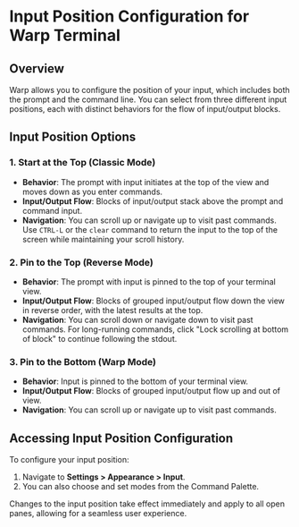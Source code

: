 # Input Position Configuration for Warp Terminal

## Overview
Warp allows you to configure the position of your input, which includes both the prompt and the command line. You can select from three different input positions, each with distinct behaviors for the flow of input/output blocks.

## Input Position Options

### 1. Start at the Top (Classic Mode)
- **Behavior**: The prompt with input initiates at the top of the view and moves down as you enter commands. 
- **Input/Output Flow**: Blocks of input/output stack above the prompt and command input.
- **Navigation**: You can scroll up or navigate up to visit past commands. Use `CTRL-L` or the `clear` command to return the input to the top of the screen while maintaining your scroll history.

### 2. Pin to the Top (Reverse Mode)
- **Behavior**: The prompt with input is pinned to the top of your terminal view.
- **Input/Output Flow**: Blocks of grouped input/output flow down the view in reverse order, with the latest results at the top.
- **Navigation**: You can scroll down or navigate down to visit past commands. For long-running commands, click "Lock scrolling at bottom of block" to continue following the stdout.

### 3. Pin to the Bottom (Warp Mode)
- **Behavior**: Input is pinned to the bottom of your terminal view.
- **Input/Output Flow**: Blocks of grouped input/output flow up and out of view.
- **Navigation**: You can scroll up or navigate up to visit past commands.

## Accessing Input Position Configuration
To configure your input position:
1. Navigate to **Settings > Appearance > Input**.
2. You can also choose and set modes from the Command Palette.

Changes to the input position take effect immediately and apply to all open panes, allowing for a seamless user experience.
